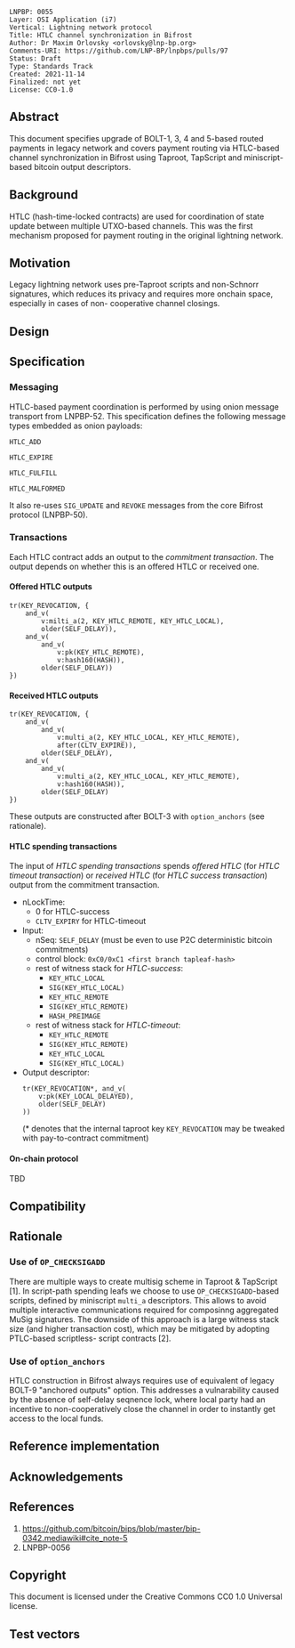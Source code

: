 ```
LNPBP: 0055
Layer: OSI Application (i7)
Vertical: Lightning network protocol
Title: HTLC channel synchronization in Bifrost
Author: Dr Maxim Orlovsky <orlovsky@lnp-bp.org>
Comments-URI: https://github.com/LNP-BP/lnpbps/pulls/97
Status: Draft
Type: Standards Track
Created: 2021-11-14
Finalized: not yet
License: CC0-1.0
```

## Abstract

This document specifies upgrade of BOLT-1, 3, 4 and 5-based routed payments in
legacy network and covers payment routing via HTLC-based channel synchronization
in Bifrost using Taproot, TapScript and miniscript-based bitcoin output 
descriptors.

## Background

HTLC (hash-time-locked contracts) are used for coordination of state update between 
multiple UTXO-based channels. This was the first mechanism proposed for payment
routing in the original lightning network.

## Motivation

Legacy lightning network uses pre-Taproot scripts and non-Schnorr signatures, which
reduces its privacy and requires more onchain space, especially in cases of non-
cooperative channel closings.

## Design

## Specification

### Messaging

HTLC-based payment coordination is performed by using onion message transport from
LNPBP-52. This specification defines the following message types embedded as onion
payloads:

`HTLC_ADD`

`HTLC_EXPIRE`

`HTLC_FULFILL`

`HTLC_MALFORMED`

It also re-uses `SIG_UPDATE` and `REVOKE` messages from the core Bifrost protocol
(LNPBP-50).

### Transactions

Each HTLC contract adds an output to the *commitment transaction*. The output 
depends on whether this is an offered HTLC or received one.

#### Offered HTLC outputs

<!-- single branch version: 
    ```
    tr(KEY_REVOCATION, and_v(
        and_v(
            v:milti_a(2, KEY_HTLC_REMOTE, KEY_HTLC_LOCAL), 
            or_c(pk(KEY_HTLC_LOCAL), v:hash160(HASH))
        ), 
        older(SELF_DELAY)
    ))
    ``` -->
```
tr(KEY_REVOCATION, { 
    and_v(
        v:milti_a(2, KEY_HTLC_REMOTE, KEY_HTLC_LOCAL), 
        older(SELF_DELAY)), 
    and_v(
        and_v(
            v:pk(KEY_HTLC_REMOTE), 
            v:hash160(HASH)), 
        older(SELF_DELAY)) 
})
```

#### Received HTLC outputs

<!-- single branch version:
    ```
    tr(KEY_REVOCATION, and_v(
        and_v(
            v:multi_a(2, KEY_HTLC_LOCAL, KEY_HTLC_REMOTE), 
            or_c(
                after(CLTV_EXPIRE),
                v:hash160(HASH),
            )),
        older(SELF_DELAY)
    ))
    ``` -->
```
tr(KEY_REVOCATION, {
    and_v(
        and_v(
            v:multi_a(2, KEY_HTLC_LOCAL, KEY_HTLC_REMOTE), 
            after(CLTV_EXPIRE)), 
        older(SELF_DELAY),
    and_v(
        and_v(
            v:multi_a(2, KEY_HTLC_LOCAL, KEY_HTLC_REMOTE), 
            v:hash160(HASH)), 
        older(SELF_DELAY)
})
```

These outputs are constructed after BOLT-3 with `option_anchors` (see rationale).

#### HTLC spending transactions

The input of *HTLC spending transactions* spends *offered HTLC* (for *HTLC timeout transaction*) or *received HTLC* (for *HTLC success transaction*) output from the commitment transaction.

- nLockTime:
  - 0 for HTLC-success
  - `CLTV_EXPIRY` for HTLC-timeout
- Input:
  - nSeq: `SELF_DELAY` (must be even to use P2C deterministic bitcoin commitments)
  - control block: `0xC0/0xC1 <first branch tapleaf-hash>`
  - rest of witness stack for *HTLC-success*:
    - `KEY_HTLC_LOCAL`
    - `SIG(KEY_HTLC_LOCAL)`
    - `KEY_HTLC_REMOTE`
    - `SIG(KEY_HTLC_REMOTE)`
    - `HASH_PREIMAGE`
  - rest of witness stack for *HTLC-timeout*:
    - `KEY_HTLC_REMOTE`
    - `SIG(KEY_HTLC_REMOTE)`
    - `KEY_HTLC_LOCAL`
    - `SIG(KEY_HTLC_LOCAL)`
- Output descriptor:
   ```
   tr(KEY_REVOCATION*, and_v(
       v:pk(KEY_LOCAL_DELAYED),
       older(SELF_DELAY)
   ))
   ```
   (* denotes that the internal taproot key `KEY_REVOCATION` may be tweaked with
   pay-to-contract commitment)

#### On-chain protocol

TBD

## Compatibility

## Rationale

### Use of `OP_CHECKSIGADD`

There are multiple ways to create multisig scheme in Taproot & TapScript [1].
In script-path spending leafs we choose to use `OP_CHECKSIGADD`-based scripts,
defined by miniscript `multi_a` descriptors. This allows to avoid multiple
interactive communications required for composinng aggregated MuSig signatures.
The downside of this approach is a large witness stack size (and higher 
transaction cost), which may be mitigated by adopting PTLC-based scriptless-
script contracts [2].

### Use of `option_anchors`

HTLC construction in Bifrost always requires use of equivalent of legacy BOLT-9
"anchored outputs" option. This addresses a vulnarability caused by the absence 
of self-delay seqnence lock, where local party had an incentive to non-cooperatively
close the channel in order to instantly get access to the local funds.


## Reference implementation

## Acknowledgements

## References

1. <https://github.com/bitcoin/bips/blob/master/bip-0342.mediawiki#cite_note-5>
2. LNPBP-0056

## Copyright

This document is licensed under the Creative Commons CC0 1.0 Universal license.

## Test vectors
